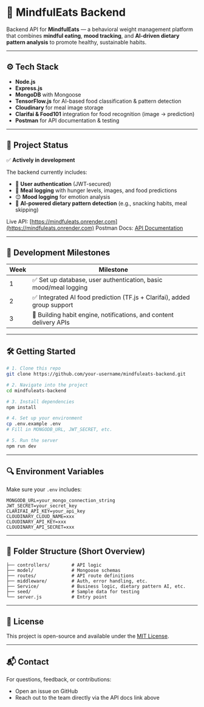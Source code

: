 # 🧠 MindfulEats Backend

Backend API for **MindfulEats** — a behavioral weight management platform that combines **mindful eating**, **mood tracking**, and **AI-driven dietary pattern analysis** to promote healthy, sustainable habits.

---

## ⚙️ Tech Stack

* **Node.js**
* **Express.js**
* **MongoDB** with Mongoose
* **TensorFlow\.js** for AI-based food classification & pattern detection
* **Cloudinary** for meal image storage
* **Clarifai & Food101** integration for food recognition (image → prediction)
* **Postman** for API documentation & testing

---

## 🚀 Project Status

✅ **Actively in development**

The backend currently includes:

* 🔐 **User authentication** (JWT-secured)
* 🍱 **Meal logging** with hunger levels, images, and food predictions
* 😊 **Mood logging** for emotion analysis
* 🧠 **AI-powered dietary pattern detection** (e.g., snacking habits, meal skipping)


Live API: [https://mindfuleats.onrender.com](https://mindfuleats.onrender.com)
Postman Docs: [API Documentation](https://documenter.getpostman.com/view/43171328/2sB2xCgoZS)

---

## 🚧 Development Milestones

| Week | Milestone                                                               |
| ---- | ----------------------------------------------------------------------- |
| 1    | ✅ Set up database, user authentication, basic mood/meal logging         |
| 2    | ✅ Integrated AI food prediction (TF.js + Clarifai), added group support |
| 3    | 🚧 Building habit engine, notifications, and content delivery APIs      |

---

## 🛠️ Getting Started

```bash
# 1. Clone this repo
git clone https://github.com/your-username/mindfuleats-backend.git

# 2. Navigate into the project
cd mindfuleats-backend

# 3. Install dependencies
npm install

# 4. Set up your environment
cp .env.example .env
# Fill in MONGODB_URL, JWT_SECRET, etc.

# 5. Run the server
npm run dev
```

---

## 🔍 Environment Variables

Make sure your `.env` includes:

```
MONGODB_URL=your_mongo_connection_string
JWT_SECRET=your_secret_key
CLARIFAI_API_KEY=your_api_key
CLOUDINARY_CLOUD_NAME=xxx
CLOUDINARY_API_KEY=xxx
CLOUDINARY_API_SECRET=xxx
```

---

## 📂 Folder Structure (Short Overview)

```
├── controllers/        # API logic
├── model/              # Mongoose schemas
├── routes/             # API route definitions
├── middleware/         # Auth, error handling, etc.
├── Service/            # Business logic, dietary pattern AI, etc.
├── seed/               # Sample data for testing
└── server.js           # Entry point
```

---

## 📄 License

This project is open-source and available under the [MIT License](LICENSE).

---

## 📬 Contact

For questions, feedback, or contributions:

* Open an issue on GitHub
* Reach out to the team directly via the API docs link above


